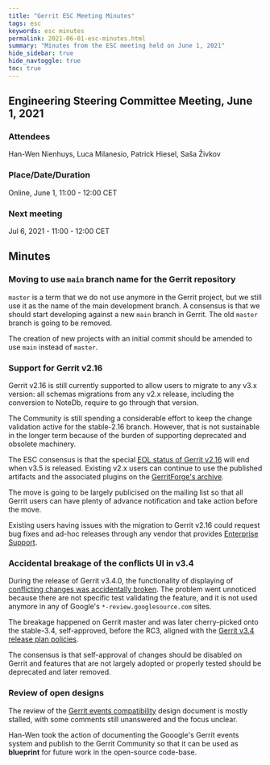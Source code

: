 ```yaml
---
title: "Gerrit ESC Meeting Minutes"
tags: esc
keywords: esc minutes
permalink: 2021-06-01-esc-minutes.html
summary: "Minutes from the ESC meeting held on June 1, 2021"
hide_sidebar: true
hide_navtoggle: true
toc: true
---
```




## Engineering Steering Committee Meeting, June 1, 2021

### Attendees

Han-Wen Nienhuys, Luca Milanesio, Patrick Hiesel, Saša Živkov

### Place/Date/Duration

Online, June 1, 11:00 - 12:00 CET

### Next meeting

Jul 6, 2021 - 11:00 - 12:00 CET

## Minutes

### Moving to use `main` branch name for the Gerrit repository

`master` is a term that we do not use anymore in the Gerrit project, but we
still use it as the name of the main development branch. A consensus is that we
should start developing against a new `main` branch in Gerrit. The old `master`
branch is going to be removed.

The creation of new projects with an initial commit should be amended to use
`main` instead of `master`.

### Support for Gerrit v2.16

Gerrit v2.16 is still currently supported to allow users to migrate
to any v3.x version: all schemas migrations from any v2.x release, including the
conversion to NoteDb, require to go through that version.

The Community is still spending a considerable effort to keep the change
validation active for the stable-2.16 branch. However, that is not sustainable
in the longer term because of the burden of supporting deprecated and obsolete
machinery.

The ESC consensus is that the special [EOL status of Gerrit v2.16](2020-04-22-gerrit-3.2-release-plan.html#end-of-life-for-gerrit-216x.html)
will end when v3.5 is released. Existing v2.x users can continue to use the published
artifacts and the associated plugins on the [GerritForge's archive](https://archive-ci.gerritforge.com).

The move is going to be largely publicised on the mailing list so that all
Gerrit users can have plenty of advance notification and take action before the
move.

Existing users having issues with the migration to Gerrit v2.16 could request
bug fixes and ad-hoc releases through any vendor that provides
[Enterprise Support](https://www.gerritcodereview.com/support.html#enterprise-support).

### Accidental breakage of the conflicts UI in v3.4

During the release of Gerrit v3.4.0, the functionality of displaying of
[conflicting changes was accidentally broken](https://bugs.chromium.org/p/gerrit/issues/detail?id=14561).
The problem went unnoticed because there are not specific test validating the
feature, and it is not used anymore in any of Google's `*-review.googlesource.com`
sites.

The breakage happened on Gerrit master and was later cherry-picked onto the
stable-3.4, self-approved, before the RC3, aligned with the
[Gerrit v3.4 release plan policies](https://www.gerritcodereview.com/2021-03-16-gerrit-3.4-release-plan.html).

The consensus is that self-approval of changes should be disabled on Gerrit and
features that are not largely adopted or properly tested should be deprecated
and later removed.

### Review of open designs

The review of the [Gerrit events compatibility](https://gerrit-review.googlesource.com/c/homepage/+/302082)
design document is mostly stalled, with some comments still unanswered and the
focus unclear.

Han-Wen took the action of documenting the Gooogle's Gerrit events system and
publish to the Gerrit Community so that it can be used as __blueprint__ for
future work in the open-source code-base.